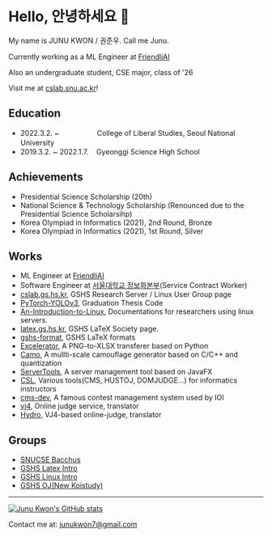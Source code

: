 # Hello, 안녕하세요 👋

My name is JUNU KWON / 권준우. Call me Junu.

Currently working as a ML Engineer at [FriendliAI](https://friendli.ai/)

Also an undergraduate student, CSE major, class of '26

Visit me at [cslab.snu.ac.kr](https://cslab.snu.ac.kr/junukwon7/)!


Education
---
* 2022.3.2. ~ &#160;&#160;&#160;&#160;&#160;&#160;&#160;&#160;&#160;&#160;&#160;&#160;&#160;&#160;&#160;&#160;&#160;&#160;College of Liberal Studies, Seoul National University　　　　　
* 2019.3.2. ~ 2022.1.7.&#160;&#160;&#160;&#160;Gyeonggi Science High School

Achievements
---
* Presidential Science Scholarship (20th)
* National Science & Technology Scholarship (Renounced due to the Presidential Science Scholarsihp)
* Korea Olympiad in Informatics (2021), 2nd Round, Bronze
* Korea Olympiad in Informatics (2021), 1st Round, Silver

Works
---
* ML Engineer at [FriendliAI](https://friendli.ai/)
* Software Engineer at [서울대학교 정보화본부](https://ist.snu.ac.kr/)(Service Contract Worker)
* [cslab.gs.hs.kr](https://github.com/gshslinuxintro/cslab.gs.hs.kr), GSHS Research Server / Linux User Group page
* [PyTorch-YOLOv3](https://github.com/junukwon7/PyTorch-YOLOv3), Graduation Thesis Code
* [An-Introduction-to-Linux](https://github.com/gshslinuxintro/An-Introduction-to-Linux), Documentations for researchers using linux servers.
* [latex.gs.hs.kr](https://github.com/gshslatexintro/latex.gs.hs.kr), GSHS LaTeX Society page.
* [gshs-format](https://github.com/gshslatexintro/gshs-format), GSHS LaTeX formats
* [Excelerator](https://github.com/junukwon7/Excelerator), A PNG-to-XLSX transferer based on Python
* [Camo](https://github.com/junukwon7/Camo), A mullti-scale camouflage generator based on C/C++ and quantization
* [ServerTools](https://github.com/junukwon7/ServerTools), A server management tool based on JavaFX
* [CSL](https://github.com/melongist/CSL), Various tools(CMS, HUSTOJ, DOMJUDGE...) for informatics instructors
* [cms-dev](https://github.com/junukwon7/cms), A famous contest management system used by IOI
* [vj4](https://github.com/vijos/vj4), Online judge service, translator
* [Hydro](https://github.com/hydro-dev/Hydro), VJ4-based online-judge, translator


Groups
---
* [SNUCSE Bacchus](https://github.com/bacchus-snu)
* [GSHS Latex Intro](https://github.com/gshslatexintro)
* [GSHS Linux Intro](https://github.com/gshslinuxintro)
* [GSHS OJ(New Koistudy)](https://github.com/gshsoj)



---

[![Junu Kwon's GitHub stats](https://github-readme-stats.vercel.app/api?username=junukwon7)](https://github.com/junukwon7)

Contact me at: [junukwon7@gmail.com](mailto:junukwon7@gmail.com)


